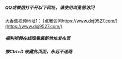 ##### QQ或微信打不开以下网址，请使用浏览器访问
大香蕉视频地址1：  [点我访问https://www.dxj9527.com/](https://www.dxj9527.com/)


##### 福利视频在线观看最新地址发布页
##### 按Ctrl+D 收藏此页面，永远不迷路
